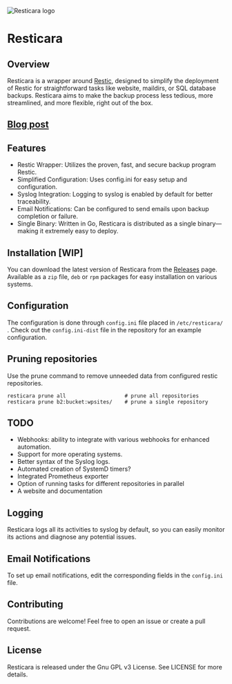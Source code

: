 ![Resticara logo](https://repository-images.githubusercontent.com/683147638/770302ee-0cd8-4394-a039-7250d003a0a0)
# Resticara

## Overview
Resticara is a wrapper around [Restic](https://restic.net/), designed to simplify the deployment of Restic for straightforward tasks like website, maildirs, or SQL database backups. Resticara aims to make the backup process less tedious, more streamlined, and more flexible, right out of the box.

## [Blog post](https://petrovs.info/post/2023-09-11-resticara/)

## Features
* Restic Wrapper: Utilizes the proven, fast, and secure backup program Restic.
* Simplified Configuration: Uses config.ini for easy setup and configuration.
* Syslog Integration: Logging to syslog is enabled by default for better traceability.
* Email Notifications: Can be configured to send emails upon backup completion or failure.
* Single Binary: Written in Go, Resticara is distributed as a single binary—making it extremely easy to deploy.

## Installation [WIP]
You can download the latest version of Resticara from the [Releases](https://github.com/VuteTech/Resticara/releases) page. Available as a `zip` file, `deb` or `rpm` packages for easy installation on various systems.

## Configuration
The configuration is done through `config.ini` file placed in `/etc/resticara/` . Check out the `config.ini-dist` file in the repository for an example configuration.

## Pruning repositories
Use the prune command to remove unneeded data from configured restic repositories.

```
resticara prune all                   # prune all repositories
resticara prune b2:bucket:wpsites/    # prune a single repository
```

## TODO
* Webhooks: ability to integrate with various webhooks for enhanced automation.
* Support for more operating systems.
* Better syntax of the Syslog logs.
* Automated creation of SystemD timers?
* Integrated Prometheus exporter
* Option of running tasks for different repositories in parallel
* A website and documentation

## Logging
Resticara logs all its activities to syslog by default, so you can easily monitor its actions and diagnose any potential issues.

## Email Notifications
To set up email notifications, edit the corresponding fields in the `config.ini` file.

## Contributing
Contributions are welcome! Feel free to open an issue or create a pull request.

## License
Resticara is released under the Gnu GPL v3 License. See LICENSE for more details.
